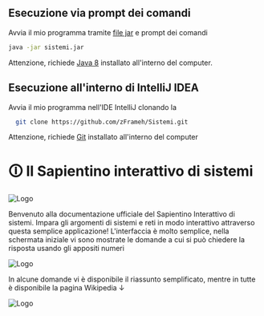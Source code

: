 
## Esecuzione via prompt dei comandi

Avvia il mio programma tramite [file jar](https://github.com/zFrameh/Sistemi/releases/tag/sids)  e prompt dei comandi

```bash
java -jar sistemi.jar
```
Attenzione, richiede [Java 8](https://www.java.com/en/download/manual.jsp) installato all'interno del computer.
## Esecuzione all'interno di IntelliJ IDEA

Avvia il mio programma nell'IDE IntelliJ clonando la

```bash
  git clone https://github.com/zFrameh/Sistemi.git
```

Attenzione, richiede [Git](https://git-scm.com/) installato all'interno del computer
#
    
# 🛈 Il Sapientino interattivo di sistemi 



![Logo](https://imgur.com/2GSSLL0.png)

Benvenuto alla documentazione ufficiale del Sapientino Interattivo di sistemi. Impara gli argomenti di sistemi e reti in modo interattivo attraverso questa semplice applicazione! L'interfaccia è molto semplice, nella schermata iniziale vi sono mostrate le domande a cui si può chiedere la risposta usando gli appositi numeri

![Logo](https://i.imgur.com/p0QRClP.png)

In alcune domande vi è disponibile il riassunto semplificato, mentre in tutte è disponibile la pagina Wikipedia ↓

![Logo](https://github.com/zFrameh/Sistemi/blob/master/.idea/gif.gif)
